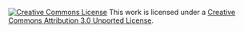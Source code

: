 [![Creative Commons License](http://i.creativecommons.org/l/by/3.0/88x31.png)](http://creativecommons.org/licenses/by/3.0/deed.en_US)
This work is licensed under a [Creative Commons Attribution 3.0 Unported License](http://creativecommons.org/licenses/by/3.0/deed.en_US).
